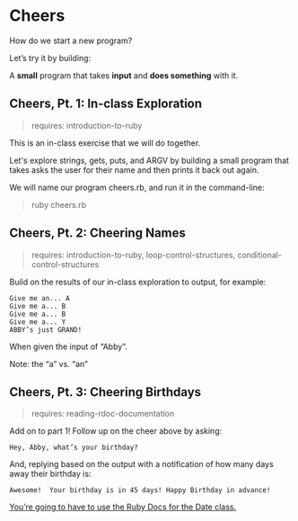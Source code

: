 # Cheers

How do we start a new program?

Let’s try it by building:

A <strong>small</strong> program
that takes <strong>input</strong>
and <strong>does something</strong> with it.

## Cheers, Pt. 1: In-class Exploration
> requires: introduction-to-ruby

This is an in-class exercise that we will do together.

Let's explore strings, gets, puts, and ARGV by building a small program that takes asks the user for their name and then prints it back out again.

We will name our program cheers.rb, and run it in the command-line:

  > ruby cheers.rb

## Cheers, Pt. 2: Cheering Names
> requires: introduction-to-ruby, loop-control-structures, conditional-control-structures

Build on the results of our in-class exploration to output, for example:

    Give me an... A
    Give me a... B
    Give me a... B
    Give me a... Y
    ABBY’s just GRAND!

When given the input of “Abby”.

Note: the “a” vs. “an”

## Cheers, Pt. 3: Cheering Birthdays
> requires: reading-rdoc-documentation

Add on to part 1!  Follow up on the cheer above by asking:

    Hey, Abby, what’s your birthday?

And, replying based on the output with a notification of how many days away their birthday is:

    Awesome!  Your birthday is in 45 days! Happy Birthday in advance!

<u>You’re going to have to use the Ruby Docs for the Date class.</u>
